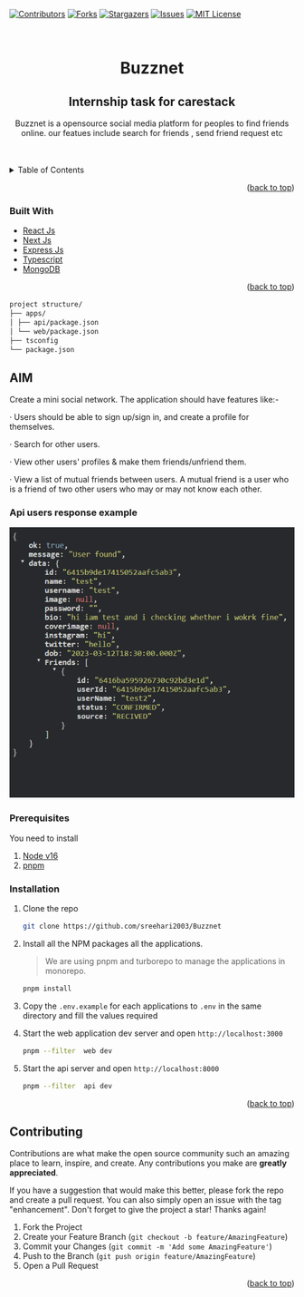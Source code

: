 [![Contributors][contributors-shield]][contributors-url]
[![Forks][forks-shield]][forks-url]
[![Stargazers][stars-shield]][stars-url]
[![Issues][issues-shield]][issues-url]
[![MIT License][license-shield]][license-url]

<!-- PROJECT LOGO -->
<br />
<div align="center">
  <h1 align="center">Buzznet</h1>
  <h2>Internship task for carestack</h2>
  <p align="center">
   Buzznet is a opensource social media platform for peoples to find friends online.
   our featues include search for friends , send friend request etc
  </p>
</div>

<!-- TABLE OF CONTENTS -->
<br>
<br>
<details>
  <summary>Table of Contents</summary>
  <ol>
    <li>
      <a href="#about-the-project">About The Project</a>
      <ul>
        <li><a href="#built-with">Built With</a></li>
      </ul>
    </li>
    <li>
      <a href="#getting-started">Getting Started</a>
      <ul>
        <li><a href="#prerequisites">Prerequisites</a></li>
        <li><a href="#installation">Installation</a></li>
      </ul>
    </li>
  </ol>
</details>

<!-- ABOUT THE PROJECT -->

<p align="right">(<a href="#top">back to top</a>)</p>

### Built With

-   [React Js](https://reactjs.org/)
-   [Next Js](https://nextjs.org/)
-   [Express Js](https://nestjs.com/)
-   [Typescript](https://typescript.org/)
-   [MongoDB](https://typescript.org/)

<p align="right">(<a href="#top">back to top</a>)</p>

<!-- GETTING STARTED -->

```
project structure/
├── apps/
│ ├── api/package.json
│ └── web/package.json
├── tsconfig
└── package.json
```

## AIM

Create a mini social network. The application should have features like:-

· Users should be able to sign up/sign in, and create a profile for themselves.

· Search for other users.

· View other users' profiles & make them friends/unfriend them.

· View a list of mutual friends between users. A mutual friend is a user who is a friend of two other users who may or may not know each other.

### Api users response example

<img src="./apps/web/public/response.png"/>

### Prerequisites

You need to install

1. [Node v16](https://nodejs.org/en/)
2. [pnpm](https://pnpm.io/)

### Installation

1. Clone the repo

    ```sh
    git clone https://github.com/sreehari2003/Buzznet
    ```

2. Install all the NPM packages all the applications.

    > We are using pnpm and turborepo to manage the applications in monorepo.

    ```sh
    pnpm install
    ```

3. Copy the `.env.example` for each applications to `.env` in the same directory and fill the values required

4. Start the web application dev server and open `http://localhost:3000`

    ```sh
    pnpm --filter  web dev
    ```

5. Start the api server and open `http://localhost:8000`

    ```sh
    pnpm --filter  api dev
    ```

<p align="right">(<a href="#top">back to top</a>)</p>

## Contributing

Contributions are what make the open source community such an amazing place to learn, inspire, and create. Any contributions you make are **greatly appreciated**.

If you have a suggestion that would make this better, please fork the repo and create a pull request. You can also simply open an issue with the tag "enhancement".
Don't forget to give the project a star! Thanks again!

1. Fork the Project
2. Create your Feature Branch (`git checkout -b feature/AmazingFeature`)
3. Commit your Changes (`git commit -m 'Add some AmazingFeature'`)
4. Push to the Branch (`git push origin feature/AmazingFeature`)
5. Open a Pull Request

<p align="right">(<a href="#top">back to top</a>)</p>

[contributors-shield]: https://img.shields.io/github/contributors/sreehari2003/Buzznet.svg?style=for-the-badge
[contributors-url]: https://github.com/graphs/contributorssreehari2003/Buzznet
[forks-shield]: https://img.shields.io/github/forks/sreehari2003/Buzznet.svg?style=for-the-badge
[forks-url]: https://github.com/network/members/sreehari2003/Buzznet/network/members
[stars-shield]: https://img.shields.io/github/stars/sreehari2003/Buzznet.svg?style=for-the-badge
[stars-url]: https://github.com/sreehari2003/Buzznet/stargazers
[issues-shield]: https://img.shields.io/github/issues/sreehari2003/Buzznet.svg?style=for-the-badge
[issues-url]: https://github.com/sreehari2003/Buzznet/issues
[license-shield]: https://img.shields.io/github/license/sreehari2003/Buzznet.svg?style=for-the-badge
[license-url]: https://github.com/sreehari2003/Buzznet/blob/main/LICENCE
